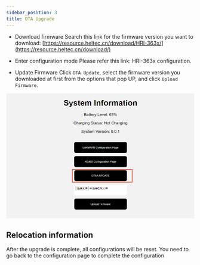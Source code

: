 ```yaml
---
sidebar_position: 3
title: OTA Upgrade
---
```




+ Download firmware
Search this link for the firmware version you want to download:
[https://resource.heltec.cn/download/HRI-363x/](https://resource.heltec.cn/download/)

+ Enter configuration mode
Please refer this link: HRI-363x configuration.

+ Update Firmware
Click `OTA Update`, select the firmware version you downloaded at first from the options that pop UP, and click `Upload Firmware`.

![](img/update/01.png)

## Relocation information
After the upgrade is complete, all configurations will be reset. You need to go back to the configuration page to complete the configuration
